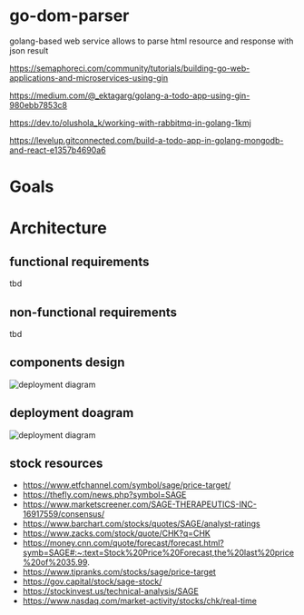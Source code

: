 # go-dom-parser
golang-based web service allows to parse html resource and response with json result

https://semaphoreci.com/community/tutorials/building-go-web-applications-and-microservices-using-gin

https://medium.com/@_ektagarg/golang-a-todo-app-using-gin-980ebb7853c8

https://dev.to/olushola_k/working-with-rabbitmq-in-golang-1kmj

https://levelup.gitconnected.com/build-a-todo-app-in-golang-mongodb-and-react-e1357b4690a6

# Goals

# Architecture

## functional requirements
tbd

## non-functional requirements
tbd

## components design
![deployment diagram](https://github.com/galyamichevp/go-dom-parser/blob/master/architecture/components.png?raw=true)

## deployment doagram
![deployment diagram](https://github.com/galyamichevp/go-dom-parser/blob/master/architecture/deployment.png?raw=true)

## stock resources
- https://www.etfchannel.com/symbol/sage/price-target/
- https://thefly.com/news.php?symbol=SAGE
- https://www.marketscreener.com/SAGE-THERAPEUTICS-INC-16917559/consensus/
- https://www.barchart.com/stocks/quotes/SAGE/analyst-ratings
- https://www.zacks.com/stock/quote/CHK?q=CHK
- https://money.cnn.com/quote/forecast/forecast.html?symb=SAGE#:~:text=Stock%20Price%20Forecast,the%20last%20price%20of%2035.99.
- https://www.tipranks.com/stocks/sage/price-target
- https://gov.capital/stock/sage-stock/
- https://stockinvest.us/technical-analysis/SAGE
- https://www.nasdaq.com/market-activity/stocks/chk/real-time